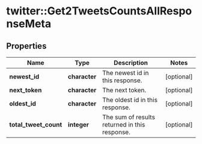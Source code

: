 # twitter::Get2TweetsCountsAllResponseMeta


## Properties
Name | Type | Description | Notes
------------ | ------------- | ------------- | -------------
**newest_id** | **character** | The newest id in this response. | [optional] 
**next_token** | **character** | The next token. | [optional] 
**oldest_id** | **character** | The oldest id in this response. | [optional] 
**total_tweet_count** | **integer** | The sum of results returned in this response. | [optional] 


